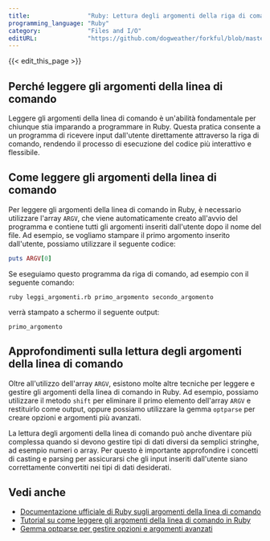 ```yaml
---
title:                "Ruby: Lettura degli argomenti della riga di comando"
programming_language: "Ruby"
category:             "Files and I/O"
editURL:              "https://github.com/dogweather/forkful/blob/master/content/it/ruby/reading-command-line-arguments.md"
---
```


{{< edit_this_page >}}

## Perché leggere gli argomenti della linea di comando 

Leggere gli argomenti della linea di comando è un'abilità fondamentale per chiunque stia imparando a programmare in Ruby. Questa pratica consente a un programma di ricevere input dall'utente direttamente attraverso la riga di comando, rendendo il processo di esecuzione del codice più interattivo e flessibile.

## Come leggere gli argomenti della linea di comando

Per leggere gli argomenti della linea di comando in Ruby, è necessario utilizzare l'array `ARGV`, che viene automaticamente creato all'avvio del programma e contiene tutti gli argomenti inseriti dall'utente dopo il nome del file. Ad esempio, se vogliamo stampare il primo argomento inserito dall'utente, possiamo utilizzare il seguente codice:

```Ruby
puts ARGV[0]
```

Se eseguiamo questo programma da riga di comando, ad esempio con il seguente comando:

`ruby leggi_argomenti.rb primo_argomento secondo_argomento`

verrà stampato a schermo il seguente output:

`primo_argomento`

## Approfondimenti sulla lettura degli argomenti della linea di comando

Oltre all'utilizzo dell'array `ARGV`, esistono molte altre tecniche per leggere e gestire gli argomenti della linea di comando in Ruby. Ad esempio, possiamo utilizzare il metodo `shift` per eliminare il primo elemento dell'array `ARGV` e restituirlo come output, oppure possiamo utilizzare la gemma `optparse` per creare opzioni e argomenti più avanzati.

La lettura degli argomenti della linea di comando può anche diventare più complessa quando si devono gestire tipi di dati diversi da semplici stringhe, ad esempio numeri o array. Per questo è importante approfondire i concetti di casting e parsing per assicurarsi che gli input inseriti dall'utente siano correttamente convertiti nei tipi di dati desiderati.

## Vedi anche

- [Documentazione ufficiale di Ruby sugli argomenti della linea di comando](https://ruby-doc.org/core-2.7.3/doc/ARGV.html)
- [Tutorial su come leggere gli argomenti della linea di comando in Ruby](https://www.rubyguides.com/2018/12/ruby-command-line-arguments/)
- [Gemma optparse per gestire opzioni e argomenti avanzati](https://rubygems.org/gems/optparse)